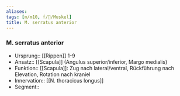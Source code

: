```yaml
---
aliases: 
tags: [m/m10, f/🦴/Muskel]
title: M. serratus anterior
---
```

### M. serratus anterior
- Ursprung:: [[Rippen]] 1-9
- Ansatz:: [[Scapula]] (Angulus superior/inferior, Margo medialis)
- Funktion:: [[Scapula]]: Zug nach lateral/ventral, Rückführung nach Elevation, Rotation nach kraniel
- Innervation:: [[N. thoracicus longus]]
- Segment:: 